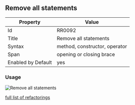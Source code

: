 ## Remove all statements

Property | Value
--- | ---
Id|RR0092
Title|Remove all statements
Syntax|method, constructor, operator
Span|opening or closing brace
Enabled by Default|yes

### Usage

![Remove all statements](../../images/refactorings/RemoveAllStatements.png)

[full list of refactorings](Refactorings.md)